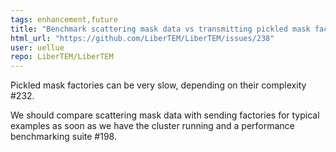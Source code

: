 ```yaml
---
tags: enhancement,future
title: "Benchmark scattering mask data vs transmitting pickled mask factories"
html_url: "https://github.com/LiberTEM/LiberTEM/issues/238"
user: uellue
repo: LiberTEM/LiberTEM
---
```


Pickled mask factories can be very slow, depending on their complexity #232.

We should compare scattering mask data with sending factories for typical examples as soon as we have the cluster running and a performance benchmarking suite #198.
